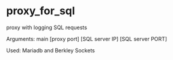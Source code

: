 # proxy_for_sql
proxy with logging SQL requests

Arguments:
main [proxy port] [SQL server IP] [SQL server PORT]

Used: Mariadb and Berkley Sockets
